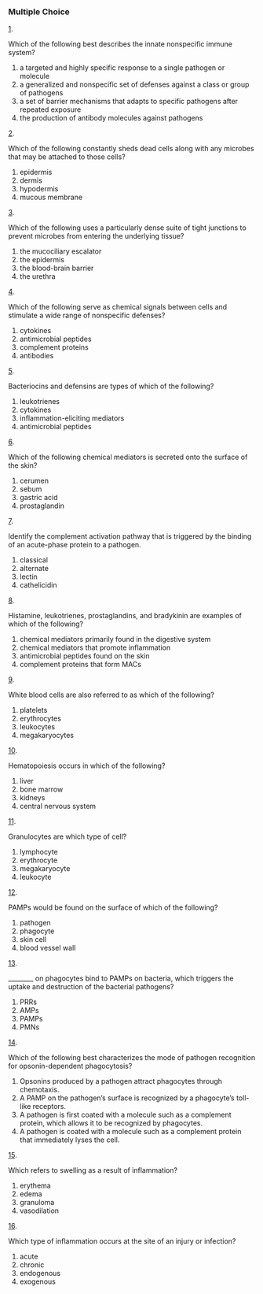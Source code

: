 ### Multiple Choice

[1](https://openstax.org/books/microbiology/pages/chapter-17#fs-id1172100760283-solution). 

Which of the following best describes the innate nonspecific immune system?

1. a targeted and highly specific response to a single pathogen or molecule
2. a generalized and nonspecific set of defenses against a class or group of pathogens
3. a set of barrier mechanisms that adapts to specific pathogens after repeated exposure
4. the production of antibody molecules against pathogens

[2](https://openstax.org/books/microbiology/pages/chapter-17#fs-id1172100959355-solution). 

Which of the following constantly sheds dead cells along with any microbes that may be attached to those cells?

1. epidermis
2. dermis
3. hypodermis
4. mucous membrane

[3](https://openstax.org/books/microbiology/pages/chapter-17#fs-id1172100827434-solution). 

Which of the following uses a particularly dense suite of tight junctions to prevent microbes from entering the underlying tissue?

1. the mucociliary escalator
2. the epidermis
3. the blood-brain barrier
4. the urethra

[4](https://openstax.org/books/microbiology/pages/chapter-17#fs-id1172101856437-solution). 

Which of the following serve as chemical signals between cells and stimulate a wide range of nonspecific defenses?

1. cytokines
2. antimicrobial peptides
3. complement proteins
4. antibodies

[5](https://openstax.org/books/microbiology/pages/chapter-17#fs-id1172101911308-solution). 

Bacteriocins and defensins are types of which of the following?

1. leukotrienes
2. cytokines
3. inflammation-eliciting mediators
4. antimicrobial peptides

[6](https://openstax.org/books/microbiology/pages/chapter-17#fs-id1172097305753-solution). 

Which of the following chemical mediators is secreted onto the surface of the skin?

1. cerumen
2. sebum
3. gastric acid
4. prostaglandin

[7](https://openstax.org/books/microbiology/pages/chapter-17#fs-id1172101756535-solution). 

Identify the complement activation pathway that is triggered by the binding of an acute-phase protein to a pathogen.

1. classical
2. alternate
3. lectin
4. cathelicidin

[8](https://openstax.org/books/microbiology/pages/chapter-17#fs-id1172097182412-solution). 

Histamine, leukotrienes, prostaglandins, and bradykinin are examples of which of the following?

1. chemical mediators primarily found in the digestive system
2. chemical mediators that promote inflammation
3. antimicrobial peptides found on the skin
4. complement proteins that form MACs

[9](https://openstax.org/books/microbiology/pages/chapter-17#fs-id1172100621865-solution). 

White blood cells are also referred to as which of the following?

1. platelets
2. erythrocytes
3. leukocytes
4. megakaryocytes

[10](https://openstax.org/books/microbiology/pages/chapter-17#fs-id1172100735358-solution). 

Hematopoiesis occurs in which of the following?

1. liver
2. bone marrow
3. kidneys
4. central nervous system

[11](https://openstax.org/books/microbiology/pages/chapter-17#fs-id1172098258754-solution). 

Granulocytes are which type of cell?

1. lymphocyte
2. erythrocyte
3. megakaryocyte
4. leukocyte

[12](https://openstax.org/books/microbiology/pages/chapter-17#fs-id1172100928824-solution). 

PAMPs would be found on the surface of which of the following?

1. pathogen
2. phagocyte
3. skin cell
4. blood vessel wall

[13](https://openstax.org/books/microbiology/pages/chapter-17#fs-id1172100637317-solution). 

\_\_\_\_\_\_\_\_ on phagocytes bind to PAMPs on bacteria, which triggers the uptake and destruction of the bacterial pathogens?

1. PRRs
2. AMPs
3. PAMPs
4. PMNs

[14](https://openstax.org/books/microbiology/pages/chapter-17#fs-id1172096159045-solution). 

Which of the following best characterizes the mode of pathogen recognition for opsonin-dependent phagocytosis?

1. Opsonins produced by a pathogen attract phagocytes through chemotaxis.
2. A PAMP on the pathogen’s surface is recognized by a phagocyte’s toll-like receptors.
3. A pathogen is first coated with a molecule such as a complement protein, which allows it to be recognized by phagocytes.
4. A pathogen is coated with a molecule such as a complement protein that immediately lyses the cell.

[15](https://openstax.org/books/microbiology/pages/chapter-17#fs-id1172098647252-solution). 

Which refers to swelling as a result of inflammation?

1. erythema
2. edema
3. granuloma
4. vasodilation

[16](https://openstax.org/books/microbiology/pages/chapter-17#fs-id1172101039318-solution). 

Which type of inflammation occurs at the site of an injury or infection?

1. acute
2. chronic
3. endogenous
4. exogenous